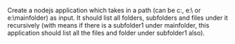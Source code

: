 Create a nodejs application which takes in a path (can be c:\, e:\ or e:\mainfolder) as input. It should list all folders, subfolders and files under it recursively (with means if there is a subfolder1 under mainfolder, this application should list all the files and folder under subfolder1 also).
